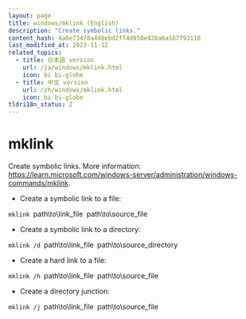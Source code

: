 ```yaml
---
layout: page
title: windows/mklink (English)
description: "Create symbolic links."
content_hash: 4a6e73478a448ebd2ff4d958e426a6a167f93116
last_modified_at: 2023-11-12
related_topics:
  - title: 日本語 version
    url: /ja/windows/mklink.html
    icon: bi bi-globe
  - title: 中文 version
    url: /zh/windows/mklink.html
    icon: bi bi-globe
tldri18n_status: 2
---
```

# mklink

Create symbolic links.
More information: <https://learn.microsoft.com/windows-server/administration/windows-commands/mklink>.

- Create a symbolic link to a file:

`mklink `<span class="tldr-var badge badge-pill bg-dark-lm bg-white-dm text-white-lm text-dark-dm font-weight-bold">path\to\link_file</span>` `<span class="tldr-var badge badge-pill bg-dark-lm bg-white-dm text-white-lm text-dark-dm font-weight-bold">path\to\source_file</span>

- Create a symbolic link to a directory:

`mklink /d `<span class="tldr-var badge badge-pill bg-dark-lm bg-white-dm text-white-lm text-dark-dm font-weight-bold">path\to\link_file</span>` `<span class="tldr-var badge badge-pill bg-dark-lm bg-white-dm text-white-lm text-dark-dm font-weight-bold">path\to\source_directory</span>

- Create a hard link to a file:

`mklink /h `<span class="tldr-var badge badge-pill bg-dark-lm bg-white-dm text-white-lm text-dark-dm font-weight-bold">path\to\link_file</span>` `<span class="tldr-var badge badge-pill bg-dark-lm bg-white-dm text-white-lm text-dark-dm font-weight-bold">path\to\source_file</span>

- Create a directory junction:

`mklink /j `<span class="tldr-var badge badge-pill bg-dark-lm bg-white-dm text-white-lm text-dark-dm font-weight-bold">path\to\link_file</span>` `<span class="tldr-var badge badge-pill bg-dark-lm bg-white-dm text-white-lm text-dark-dm font-weight-bold">path\to\source_file</span>
